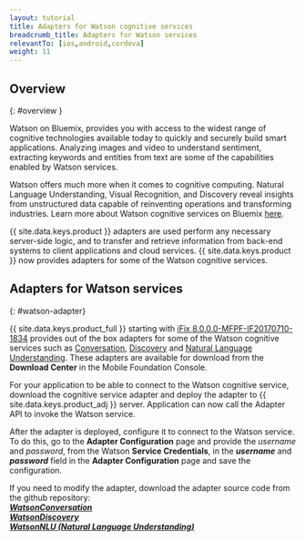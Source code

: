 ```yaml
---
layout: tutorial
title: Adapters for Watson cognitive services
breadcrumb_title: Adapters for Watson services
relevantTo: [ios,android,cordova]
weight: 11
---
```

<!-- NLS_CHARSET=UTF-8 -->
## Overview
{: #overview }

Watson on Bluemix, provides you with access to the widest range of cognitive technologies available today to quickly and securely build smart applications. Analyzing images and video to understand sentiment, extracting keywords and entities from text are some of the capabilities enabled by Watson services.

Watson offers much more when it comes to cognitive computing. Natural Language Understanding, Visual Recognition, and Discovery reveal insights from unstructured data capable of reinventing operations and transforming industries. Learn more about Watson cognitive services on Bluemix [here](https://www.ibm.com/watson/developercloud/).

{{ site.data.keys.product }} adapters are used perform any necessary server-side logic, and to transfer and retrieve information from back-end systems to client applications and cloud services. {{ site.data.keys.product }} now provides adapters for some of the Watson cognitive services.

##  Adapters for Watson services
{: #watson-adapter}

{{ site.data.keys.product_full }} starting with [iFix 8.0.0.0-MFPF-IF20170710-1834](https://mobilefirstplatform.ibmcloud.com/blog/2017/07/11/8-0-ifix-release/) provides out of the box adapters for some of the Watson cognitive services such as [Conversation](https://www.ibm.com/watson/developercloud/conversation.html), [Discovery](https://www.ibm.com/watson/developercloud/discovery.html) and [Natural Language Understanding](https://www.ibm.com/watson/developercloud/natural-language-understanding.html). These adapters are available for download from the **Download Center** in the Mobile Foundation Console.

For your application to be able to connect to the Watson cognitive service, download the cognitive service adapter and deploy the adapter to {{ site.data.keys.product_adj }} server. Application can now call the Adapter API to invoke the Watson service.

After the adapter is deployed, configure it to connect to the Watson service. To do this, go to the **Adapter Configuration** page and provide the *username* and *password*, from the Watson **Service Credentials**, in the _**username**_ and _**password**_ field in the **Adapter Configuration** page and save the configuration.

If you need to modify the adapter, download the adapter source code from the github repository:<br/>
[_**WatsonConversation**_](https://github.com/mfpdev/mfp-extension-adapters/tree/master/WatsonConversationAdapter)<br/> [_**WatsonDiscovery**_](https://github.com/mfpdev/mfp-extension-adapters/tree/master/WatsonDiscoveryAdapter)<br/>
[_**WatsonNLU (Natural Language Understanding)**_](https://github.com/mfpdev/mfp-extension-adapters/tree/master/WatsonNLUAdapter)
